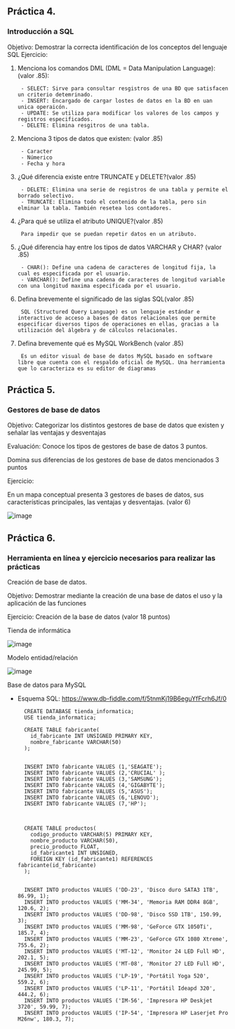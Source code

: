 ## Práctica 4.
### Introducción a SQL
Objetivo: Demostrar la correcta identificación de los conceptos del lenguaje SQL
Ejercicio:

1. Menciona los comandos DML (DML = Data Manipulation Language): (valor .85):

        - SELECT: Sirve para consultar resgistros de una BD que satisfacen un criterio detemrinado.
        - INSERT: Encargado de cargar lostes de datos en la BD en uan unica operaicón.
        - UPDATE: Se utiliza para modificar los valores de los campos y registros especificados.
        - DELETE: Elimina resgitros de una tabla. 


2. Menciona 3 tipos de datos que existen: (valor .85)
   
        - Caracter
        - Númerico
        - Fecha y hora


3. ¿Qué diferencia existe entre TRUNCATE y DELETE?(valor .85)

        - DELETE: Elimina una serie de registros de una tabla y permite el borrado selectivo.
        - TRUNCATE: Elimina todo el contenido de la tabla, pero sin elminar la tabla. También resetea los contadores.
        

4. ¿Para qué se utiliza el atributo UNIQUE?(valor .85)

        Para impedir que se puedan repetir datos en un atributo.

5. ¿Qué diferencia hay entre los tipos de datos VARCHAR y CHAR? (valor .85)

        - CHAR(): Define una cadena de caracteres de longitud fija, la cual es especificada por el usuario.
        - VARCHAR(): Define una cadena de caracteres de longitud variable con una longitud maxima especificada por el usuario.


6. Defina brevemente el significado de las siglas SQL(valor .85)

        SQL (Structured Query Language) es un lenguaje estándar e interactivo de acceso a bases de datos relacionales que permite especificar diversos tipos de operaciones en ellas, gracias a la utilización del álgebra y de cálculos relacionales.

7. Defina brevemente qué es MySQL WorkBench (valor .85)

        Es un editor visual de base de datos MySQL basado en software libre que cuenta con el respaldo oficial de MySQL. Una herramienta que lo caracteriza es su editor de diagramas

## Práctica 5.
### Gestores de base de datos

Objetivo: Categorizar los distintos gestores de base de datos que existen y señalar las
ventajas y desventajas

Evaluación: Conoce los tipos de gestores de base de datos 3 puntos.

Domina sus diferencias de los gestores de base de datos mencionados 3 puntos

Ejercicio:

En un mapa conceptual presenta 3 gestores de bases de datos, sus características
principales, las ventajas y desventajas. (valor 6)

![image](https://user-images.githubusercontent.com/91554777/170415427-e2b7321b-a97f-43b0-ac24-6e506c307e6b.png)

## Práctica 6.
### Herramienta en línea y ejercicio necesarios para realizar las prácticas

Creación de base de datos.

Objetivo: Demostrar mediante la creación de una base de datos el uso y la aplicación de
las funciones

Ejercicio: Creación de la base de datos (valor 18 puntos)

Tienda de informática

![image](https://user-images.githubusercontent.com/91554777/170415101-717bca19-3644-46a9-8a57-8d5940c5d283.png)




Modelo entidad/relación

![image](https://user-images.githubusercontent.com/75552884/170527911-0fe18ec8-0770-4164-9688-69be21582b9e.png)





Base de datos para MySQL

- Esquema SQL: https://www.db-fiddle.com/f/5tnmKj19B6eguYfFcrh6Jf/0

        CREATE DATABASE tienda_informatica;
        USE tienda_informatica;

        CREATE TABLE fabricante(
          id_fabricante INT UNSIGNED PRIMARY KEY,
          nombre_fabricante VARCHAR(50)
        );


        INSERT INTO fabricante VALUES (1,'SEAGATE');
        INSERT INTO fabricante VALUES (2,'CRUCIAL' );
        INSERT INTO fabricante VALUES (3,'SAMSUNG');
        INSERT INTO fabricante VALUES (4,'GIGABYTE');
        INSERT INTO fabricante VALUES (5,'ASUS');
        INSERT INTO fabricante VALUES (6,'LENOVO');
        INSERT INTO fabricante VALUES (7,'HP');



        CREATE TABLE productos(
          codigo_producto VARCHAR(5) PRIMARY KEY,
          nombre_producto VARCHAR(50),
          precio_producto FLOAT,
          id_fabricante1 INT UNSIGNED,
          FOREIGN KEY (id_fabricante1) REFERENCES fabricante(id_fabricante)
        );


        INSERT INTO productos VALUES ('DD-23', 'Disco duro SATA3 1TB', 86.99, 1);
        INSERT INTO productos VALUES ('MM-34', 'Memoria RAM DDR4 8GB', 120.6, 2);
        INSERT INTO productos VALUES ('DD-98', 'Disco SSD 1TB', 150.99, 3);
        INSERT INTO productos VALUES ('MM-98', 'GeForce GTX 1050Ti', 185.7, 4);
        INSERT INTO productos VALUES ('MM-23', 'GeForce GTX 1080 Xtreme', 755.6, 2);
        INSERT INTO productos VALUES ('MT-12', 'Monitor 24 LED Full HD', 202.1, 5);
        INSERT INTO productos VALUES ('MT-08', 'Monitor 27 LED Full HD', 245.99, 5);
        INSERT INTO productos VALUES ('LP-19', 'Portátil Yoga 520', 559.2, 6);
        INSERT INTO productos VALUES ('LP-11', 'Portátil Ideapd 320', 444.2, 6);
        INSERT INTO productos VALUES ('IM-56', 'Impresora HP Deskjet 3720', 59.99, 7);
        INSERT INTO productos VALUES ('IP-54', 'Impresora HP Laserjet Pro M26nw', 180.3, 7);

